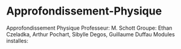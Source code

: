 # Approfondissement-Physique
Approfondissement Physique 
Professeur: M. Schott
Groupe: Ethan Czeladka, Arthur Pochart, Sibylle Degos, Guillaume Duffau
Modules installes:
